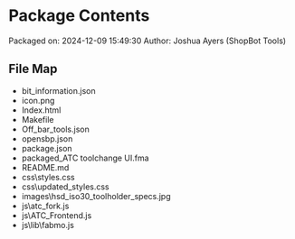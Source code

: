 # Package Contents

Packaged on: 2024-12-09 15:49:30
Author: Joshua Ayers (ShopBot Tools)

## File Map

- bit_information.json
- icon.png
- Index.html
- Makefile
- Off_bar_tools.json
- opensbp.json
- package.json
- packaged_ATC toolchange UI.fma
- README.md
- css\styles.css
- css\updated_styles.css
- images\hsd_iso30_toolholder_specs.jpg
- js\atc_fork.js
- js\ATC_Frontend.js
- js\lib\fabmo.js

